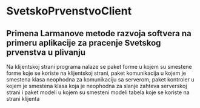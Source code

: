 # SvetskoPrvenstvoClient
## Primena Larmanove metode razvoja softvera na primeru aplikacije za pracenje Svetskog prvenstva u plivanju
Na klijentskoj strani programa nalaze se paket forme u kojem su smestene forme koje se koriste na klijentskoj strani, paket komunikacija u kojem je smestena klasa neophodna 
za komunikaciju sa serverom, paket kontroler u kojem je smestena klasa koja je neophodna za slanje zahteva serverskoj strani i paket modeli u kojem su smesteni modeli tabela 
koje se koriste na strani klijenta
